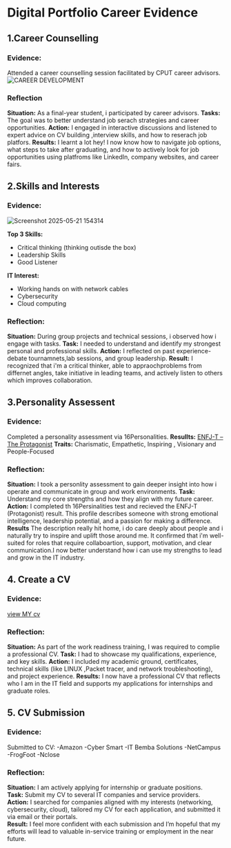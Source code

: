 # Digital Portfolio Career Evidence
## 1.Career Counselling
### Evidence: 
Attended a career counselling session facilitated by CPUT career advisors.
![CAREER DEVELOPMENT](https://github.com/user-attachments/assets/6668a639-52cc-482c-8638-4e0be1dc15c1)

### Reflection
**Situation:** As a final-year student, i participated by career advisors.
**Tasks:** The goal was to better understand job serach strategies and career opportunities.
**Action:** I engaged in interactive discussions and listened to expert advice on CV building ,interview skills, and how to reserach job platfors.
**Results:** I learnt a lot hey! I now know how to navigate job options, what steps to take after graduating, and how to actively look for job opportunities using platfroms like LinkedIn, company websites, and             career fairs.

## 2.Skills and Interests
### Evidence:
![Screenshot 2025-05-21 154314](https://github.com/user-attachments/assets/306e8bf8-0054-458c-93bb-3de59e520553)

**Top 3 Skills:**
- Critical thinking (thinking outisde the box)
- Leadership Skills
- Good Listener
  
**IT Interest:**
  - Working hands on with network cables
  - Cybersecurity
  - Cloud computing
    
  ### Reflection:
  **Situation:** During group projects and technical sessions, i observed how i engage with tasks.
  **Task:** I needed to understand and identify my strongest personal and professional skills.
  **Action:** I reflected on past experience-debate tournamnets,lab sessions, and group leadership.
  **Result:** I recognized that i'm a critical thinker, able  to appraochproblems from differnet angles, take initiative in leading teams, and actively listen to others which improves  collaboration.

## 3.Personality Assessent 
### Evidence:
Completed a personality assessment via 16Personalities.
**Resullts:** [ENFJ-T – The Protagonist](https://www.16personalities.com/enfj-personality)
**Traits:** Charismatic, Empathetic, Inspiring , Visionary and People-Focused

### Reflection: 
**Situation:** I took a personlity assessment to gain deeper insight into how i operate and communicate in group and work environments.
**Task:** Understand my core strengths and how they align with my future  career.
**Action:** I completed th 16Persinalities test and recieved the ENFJ-T (Protagonist) result.
           This profile describes someone with strong emotional intelligence, leadership potential, and a passion for making a difference.
**Results** The description really hit home, i do care deeply about people and i naturally try to inspire and uplift those around me. It confirmed that i'm well-suited for  roles that require  collaboartion,              support, motivation, and clear communication.I now better understand how i can use my strengths to lead and grow in the IT industry.

  ## 4. Create a CV
  ### Evidence: 
  [view  MY cv]()
  ### Reflection:
  **Situation:** As part of the work readiness training, I was required to complie a professional CV.
  **Task:** I had to showcase my qualifications, experience, and key skills.
  **Action:** I included my academic ground, certificates, technical skills (like LINUX ,Packet tracer, and network troubleshooting), and project experience.
  **Results:** I now have a professional CV that reflects who I am in the IT field and supports my applications for internships and graduate roles.

## 5. CV Submission 
### Evidence: 
Submitted to CV:
-Amazon
-Cyber Smart
-IT Bemba Solutions
-NetCampus
-FrogFoot
-Nclose 

### Reflection:
**Situation:** I am actively applying for internship or graduate positions.  
**Task:** Submit my CV to several IT companies and service providers.  
**Action:** I searched for companies aligned with my interests (networking, cybersecurity, cloud), tailored my CV for each application, and submitted it via email or their portals.  
**Result:** I feel more confident with each submission and I’m hopeful that my efforts will lead to valuable in-service training or employment in the near future.
  
  
